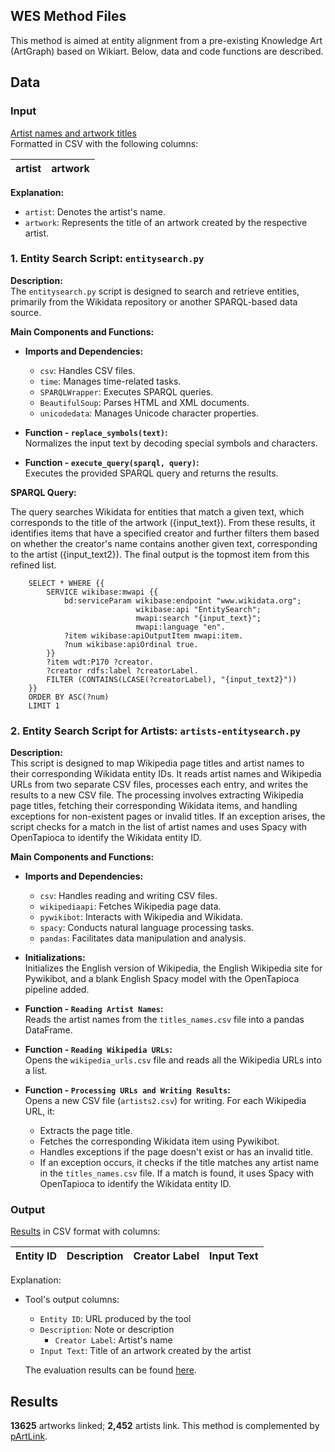 ## WES Method Files

This method is aimed at entity alignment from a pre-existing Knowledge Art (ArtGraph) based on Wikiart. Below, data and code functions are described.

## Data

### Input

[Artist names and artwork titles](https://drive.google.com/file/d/1DDfIz-15SNe8T7vysWKNBX0P-xe-2q8F/view?usp=drive_link)  
Formatted in CSV with the following columns:

| artist   | artwork  |
|----------|----------|

**Explanation:**

- `artist`: Denotes the artist's name.
- `artwork`: Represents the title of an artwork created by the respective artist.

### 1. Entity Search Script: `entitysearch.py`

**Description:**  
The `entitysearch.py` script is designed to search and retrieve entities, primarily from the Wikidata repository or another SPARQL-based data source.

**Main Components and Functions:**

- **Imports and Dependencies:**  
  - `csv`: Handles CSV files.
  - `time`: Manages time-related tasks.
  - `SPARQLWrapper`: Executes SPARQL queries.
  - `BeautifulSoup`: Parses HTML and XML documents.
  - `unicodedata`: Manages Unicode character properties.

- **Function - `replace_symbols(text)`:**  
  Normalizes the input text by decoding special symbols and characters.

- **Function - `execute_query(sparql, query)`:**  
  Executes the provided SPARQL query and returns the results.

**SPARQL Query:**  

The query searches Wikidata for entities that match a given text, which corresponds to the title of the artwork ({input_text}). From these results, it identifies items that have a specified creator and further filters them based on whether the creator's name contains another given text, corresponding to the artist ({input_text2}). The final output is the topmost item from this refined list.


```
    SELECT * WHERE {{
        SERVICE wikibase:mwapi {{
            bd:serviceParam wikibase:endpoint "www.wikidata.org";
                            wikibase:api "EntitySearch";
                            mwapi:search "{input_text}";
                            mwapi:language "en".
            ?item wikibase:apiOutputItem mwapi:item.
            ?num wikibase:apiOrdinal true.
        }}
        ?item wdt:P170 ?creator.
        ?creator rdfs:label ?creatorLabel.
        FILTER (CONTAINS(LCASE(?creatorLabel), "{input_text2}"))
    }}
    ORDER BY ASC(?num)
    LIMIT 1
```

### 2. Entity Search Script for Artists: `artists-entitysearch.py`

**Description:**  
This script is designed to map Wikipedia page titles and artist names to their corresponding Wikidata entity IDs. It reads artist names and Wikipedia URLs from two separate CSV files, processes each entry, and writes the results to a new CSV file. The processing involves extracting Wikipedia page titles, fetching their corresponding Wikidata items, and handling exceptions for non-existent pages or invalid titles. If an exception arises, the script checks for a match in the list of artist names and uses Spacy with OpenTapioca to identify the Wikidata entity ID.

**Main Components and Functions:**

- **Imports and Dependencies:**  
  - `csv`: Handles reading and writing CSV files.
  - `wikipediaapi`: Fetches Wikipedia page data.
  - `pywikibot`: Interacts with Wikipedia and Wikidata.
  - `spacy`: Conducts natural language processing tasks.
  - `pandas`: Facilitates data manipulation and analysis.

- **Initializations:**  
  Initializes the English version of Wikipedia, the English Wikipedia site for Pywikibot, and a blank English Spacy model with the OpenTapioca pipeline added.

- **Function - `Reading Artist Names`:**  
  Reads the artist names from the `titles_names.csv` file into a pandas DataFrame.

- **Function - `Reading Wikipedia URLs`:**  
  Opens the `wikipedia_urls.csv` file and reads all the Wikipedia URLs into a list.

- **Function - `Processing URLs and Writing Results`:**  
  Opens a new CSV file (`artists2.csv`) for writing. For each Wikipedia URL, it:
  - Extracts the page title.
  - Fetches the corresponding Wikidata item using Pywikibot.
  - Handles exceptions if the page doesn't exist or has an invalid title.
  - If an exception occurs, it checks if the title matches any artist name in the `titles_names.csv` file. If a match is found, it uses Spacy with OpenTapioca to identify the Wikidata entity ID.

### Output

[Results]([https://drive.google.com/file/d/1c7xpb-ddZX-euwzadizrtZfmF5k3M-M7/view?usp=drive_link](https://drive.google.com/file/d/1sW40LYfJD4ahD2Q6u5FQVsgjk9fnrWui/view?usp=sharing))
in CSV format with columns:

| Entity ID | Description | Creator Label | Input Text |
|--------|---------|----------|--------------|

Explanation:

- Tool's output columns:
  -  `Entity ID`: URL produced by the tool
  - `Description`: Note or description
      -  `Creator Label`: Artist's name
  -  `Input Text`: Title of an artwork created by the artist
 
  The evaluation results can be found [here](https://docs.google.com/spreadsheets/d/1rt1IuWP7FzdRNpDkWUliqI-vVwrfhYJLdtQziPxEsos/edit?usp=sharing).

## Results

**13625** artworks linked; **2,452** artists link. This method is complemented by [pArtLink](https://github.com/AntonisKl/Entity-Alignment-for-Art/tree/main/p-art-link).
